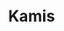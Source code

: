 ---
title: Kamis
items:
  - startAt: 07:50
    endAt: 09:30
    subjectCode: pk002rpl
    type: theory
    room: Online
  - startAt: 09:30
    endAt: 11:10
    subjectCode: rpl212
    type: theory
    room: Online
  - startAt: 12:00
    endAt: 15:20
    subjectCode: rpl211
    type: practice
    room: TA 12.4
  - startAt: 15:20
    endAt: 17:00
    subjectCode: rpl210
    type: theory
    room: Online
---